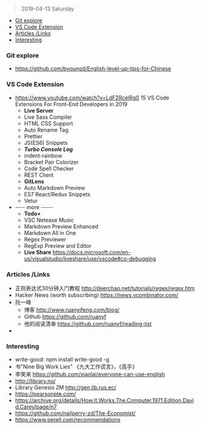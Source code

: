 <!-- @import "[TOC]" {cmd="toc" depthFrom=1 depthTo=6 orderedList=false} -->

<!-- code_chunk_output -->
> 2019-04-13 Saturday
- [Git explore](#git-explore)
- [VS Code Extension](#vs-code-extension)
- [Articles /Links](#articles-links)
- [Interesting](#interesting)

<!-- /code_chunk_output -->

### Git explore
+ https://github.com/byoungd/English-level-up-tips-for-Chinese


### VS Code Extension
+ https://www.youtube.com/watch?v=LdF2RcelRg0 15 VS Code Extensions For Front-End Developers in 2019
    - **Live Server**
    - Live Sass Compiler
    - HTML CSS Support
    - Auto Rename Tag
    - Prettier
    - JS(ES6) Snippets
    - ***Turbo Console Log***
    - indent-rainbow
    - Bracket Pair Colorizer
    - Code Spell Checker
    - REST Client
    - **GitLens**
    - Auto Markdown Preview
    - ES7 React/Redux Snippets
    - Vetur
+ ---- more -----
    - **Todo+**
    - VSC Netease Music
    - Markdown Preview Enhanced
    - Markdown All in One
    - Regex Previewer
    - RegExp Preview and Editor
    - **Live Share** https://docs.microsoft.com/en-us/visualstudio/liveshare/use/vscode#co-debugging

### Articles /Links
- 正则表达式30分钟入门教程 http://deerchao.net/tutorials/regex/regex.htm
- Hacker News (worth subscribing) https://news.ycombinator.com/
- 阮一峰 
  - 博客 http://www.ruanyifeng.com/blog/ 
  - Github https://github.com/ruanyf 
  - 他的阅读清单 https://github.com/ruanyf/reading-list
- 
  
### Interesting
- write-good: npm install write-good -g
- 书"Nine Big Work Lies" 《九大工作谎言》，《高手》
- 李笑来 https://github.com/xiaolai/everyone-can-use-english
- http://library.nu/
- Library Genesis 2M http://gen.lib.rus.ec/
- https://pearsonpte.com/
- https://archive.org/details/How.It.Works.The.Computer.1971.Edition.David.Carey/page/n7
- https://github.com/nailperry-zd/The-Economist/
- https://www.perell.com/recommendations